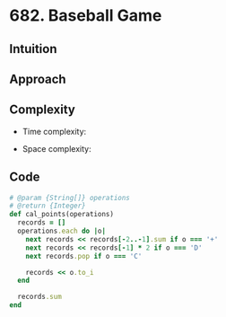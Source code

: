 # 682. Baseball Game

## Intuition

## Approach
<!-- Describe your approach to solving the problem. -->

## Complexity

- Time complexity:
<!-- Add your time complexity here, e.g. $$O(n)$$ -->

- Space complexity:
<!-- Add your space complexity here, e.g. $$O(n)$$ -->

## Code

```ruby
# @param {String[]} operations
# @return {Integer}
def cal_points(operations)
  records = []
  operations.each do |o|
    next records << records[-2..-1].sum if o === '+'
    next records << records[-1] * 2 if o === 'D'
    next records.pop if o === 'C'

    records << o.to_i
  end

  records.sum
end
```
